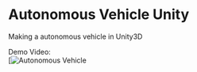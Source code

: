 # Autonomous Vehicle Unity
 Making a autonomous vehicle in Unity3D
 

 Demo Video:</br>
 [![Autonomous Vehicle](https://im7.ezgif.com/tmp/ezgif-7-c550e6405646.gif)
